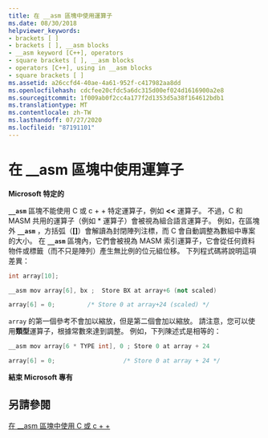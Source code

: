 ```yaml
---
title: 在 __asm 區塊中使用運算子
ms.date: 08/30/2018
helpviewer_keywords:
- brackets [ ]
- brackets [ ], __asm blocks
- __asm keyword [C++], operators
- square brackets [ ], __asm blocks
- operators [C++], using in __asm blocks
- square brackets [ ]
ms.assetid: a26ccfd4-40ae-4a61-952f-c417982aa8dd
ms.openlocfilehash: cdcfee20cfdc5a6dc315d00ef024d1616900a2e8
ms.sourcegitcommit: 1f009ab0f2cc4a177f2d1353d5a38f164612bdb1
ms.translationtype: MT
ms.contentlocale: zh-TW
ms.lasthandoff: 07/27/2020
ms.locfileid: "87191101"
---
```

# <a name="using-operators-in-__asm-blocks"></a>在 __asm 區塊中使用運算子

**Microsoft 特定的**

**`__asm`** 區塊不能使用 C 或 c + + 特定運算子，例如 **<<** 運算子。 不過，C 和 MASM 共用的運算子（例如 \* 運算子）會被視為組合語言運算子。 例如，在區塊外 **`__asm`** ，方括弧（**[]**）會解讀為封閉陣列注標，而 C 會自動調整為數組中專案的大小。 在 **`__asm`** 區塊內，它們會被視為 MASM 索引運算子，它會從任何資料物件或標籤（而不只是陣列）產生無比例的位元組位移。 下列程式碼將說明這項差異：

```cpp
int array[10];

__asm mov array[6], bx ;  Store BX at array+6 (not scaled)

array[6] = 0;         /* Store 0 at array+24 (scaled) */
```

`array` 的第一個參考不會加以縮放，但是第二個會加以縮放。 請注意，您可以使用**類型**運算子，根據常數來達到調整。 例如，下列陳述式是相等的：

```cpp
__asm mov array[6 * TYPE int], 0 ; Store 0 at array + 24

array[6] = 0;                   /* Store 0 at array + 24 */
```

**結束 Microsoft 專有**

## <a name="see-also"></a>另請參閱

[在 __asm 區塊中使用 C 或 c + +](../../assembler/inline/using-c-or-cpp-in-asm-blocks.md)<br/>
